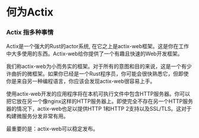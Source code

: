 # 何为Actix

### Actix 指多种事情

Actix是一个强大的Rust的actor系统, 在它之上是actix-web框架。这是你在工作中大多使用的东西。Actix-web给你提供了一个有趣且快速的Web开发框架。

我们称actix-web为小而务实的框架。对于所有的意图和目的来说，这是一个有少许曲折的微框架。如果你已经是一个Rust程序员，你可能会很快熟悉它，但即使你是来自另一种编程语言，你应该会发现actix-web很容易上手。

使用actix-web开发的应用程序将在本机可执行文件中包含HTTP服务器。你可以把它放在另一个像nginx这样的HTTP服务器上。即使完全不存在另一个HTTP服务器的情况下，actix-web也足以提供HTTP 1和HTTP 2支持以及SSL/TLS。这对于构建微服务分发非常有用。

最重要的是：actix-web可以稳定发布。
